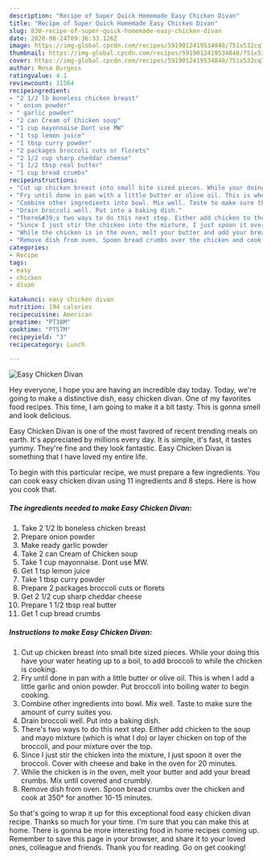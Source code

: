 ```yaml
---
description: "Recipe of Super Quick Homemade Easy Chicken Divan"
title: "Recipe of Super Quick Homemade Easy Chicken Divan"
slug: 830-recipe-of-super-quick-homemade-easy-chicken-divan
date: 2020-08-24T09:36:33.126Z
image: https://img-global.cpcdn.com/recipes/5919012419534848/751x532cq70/easy-chicken-divan-recipe-main-photo.jpg
thumbnail: https://img-global.cpcdn.com/recipes/5919012419534848/751x532cq70/easy-chicken-divan-recipe-main-photo.jpg
cover: https://img-global.cpcdn.com/recipes/5919012419534848/751x532cq70/easy-chicken-divan-recipe-main-photo.jpg
author: Rosa Burgess
ratingvalue: 4.1
reviewcount: 31564
recipeingredient:
- "2 1/2 lb boneless chicken breast"
- " onion powder"
- " garlic powder"
- "2 can Cream of Chicken soup"
- "1 cup mayonnaise Dont use MW"
- "1 tsp lemon juice"
- "1 tbsp curry powder"
- "2 packages broccoli cuts or florets"
- "2 1/2 cup sharp cheddar cheese"
- "1 1/2 tbsp real butter"
- "1 cup bread crumbs"
recipeinstructions:
- "Cut up chicken breast into small bite sized pieces. While your doing this have your water heating up to a boil, to add broccoli to while the chicken is cooking."
- "Fry until done in pan with a little butter or olive oil. This is when I add a little garlic and onion powder. Put broccoli into boiling water to begin cooking."
- "Combine other ingredients into bowl. Mix well. Taste to make sure the amount of curry suites you."
- "Drain broccoli well. Put into a baking dish."
- "There&#39;s two ways to do this next step. Either add chicken to the soup and mayo mixture (which is what I do) or layer chicken on top of the broccoli, and pour mixture over the top."
- "Since I just stir the chicken into the mixture, I just spoon it over the broccoli. Cover with cheese and bake in the oven for 20 minutes."
- "While the chicken is in the oven, melt your butter and add your bread crumbs. Mix until covered and crumbly."
- "Remove dish from oven. Spoon bread crumbs over the chicken and cook at 350° for another 10-15 minutes."
categories:
- Recipe
tags:
- easy
- chicken
- divan

katakunci: easy chicken divan 
nutrition: 194 calories
recipecuisine: American
preptime: "PT38M"
cooktime: "PT57M"
recipeyield: "3"
recipecategory: Lunch

---
```



![Easy Chicken Divan](https://img-global.cpcdn.com/recipes/5919012419534848/751x532cq70/easy-chicken-divan-recipe-main-photo.jpg)

Hey everyone, I hope you are having an incredible day today. Today, we're going to make a distinctive dish, easy chicken divan. One of my favorites food recipes. This time, I am going to make it a bit tasty. This is gonna smell and look delicious.



Easy Chicken Divan is one of the most favored of recent trending meals on earth. It's appreciated by millions every day. It is simple, it's fast, it tastes yummy. They're fine and they look fantastic. Easy Chicken Divan is something that I have loved my entire life.


To begin with this particular recipe, we must prepare a few ingredients. You can cook easy chicken divan using 11 ingredients and 8 steps. Here is how you cook that.

<!--inarticleads1-->

##### The ingredients needed to make Easy Chicken Divan:

1. Take 2 1/2 lb boneless chicken breast
1. Prepare  onion powder
1. Make ready  garlic powder
1. Take 2 can Cream of Chicken soup
1. Take 1 cup mayonnaise. Dont use MW.
1. Get 1 tsp lemon juice
1. Take 1 tbsp curry powder
1. Prepare 2 packages broccoli cuts or florets
1. Get 2 1/2 cup sharp cheddar cheese
1. Prepare 1 1/2 tbsp real butter
1. Get 1 cup bread crumbs




<!--inarticleads2-->

##### Instructions to make Easy Chicken Divan:

1. Cut up chicken breast into small bite sized pieces. While your doing this have your water heating up to a boil, to add broccoli to while the chicken is cooking.
1. Fry until done in pan with a little butter or olive oil. This is when I add a little garlic and onion powder. Put broccoli into boiling water to begin cooking.
1. Combine other ingredients into bowl. Mix well. Taste to make sure the amount of curry suites you.
1. Drain broccoli well. Put into a baking dish.
1. There&#39;s two ways to do this next step. Either add chicken to the soup and mayo mixture (which is what I do) or layer chicken on top of the broccoli, and pour mixture over the top.
1. Since I just stir the chicken into the mixture, I just spoon it over the broccoli. Cover with cheese and bake in the oven for 20 minutes.
1. While the chicken is in the oven, melt your butter and add your bread crumbs. Mix until covered and crumbly.
1. Remove dish from oven. Spoon bread crumbs over the chicken and cook at 350° for another 10-15 minutes.




So that's going to wrap it up for this exceptional food easy chicken divan recipe. Thanks so much for your time. I'm sure that you can make this at home. There is gonna be more interesting food in home recipes coming up. Remember to save this page in your browser, and share it to your loved ones, colleague and friends. Thank you for reading. Go on get cooking!
